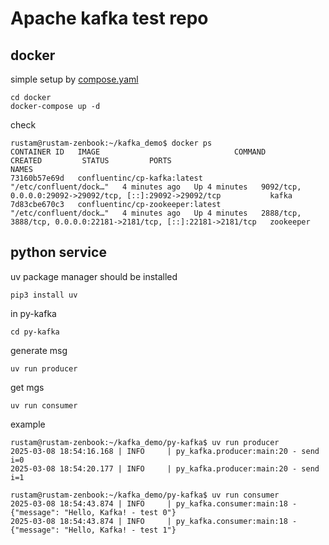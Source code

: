 # Apache kafka test repo
## docker
simple setup by [compose.yaml](docker/compose.yaml)
```
cd docker
docker-compose up -d
```
check 
```
rustam@rustam-zenbook:~/kafka_demo$ docker ps 
CONTAINER ID   IMAGE                              COMMAND                  CREATED         STATUS         PORTS                                                               NAMES
73160b57e69d   confluentinc/cp-kafka:latest       "/etc/confluent/dock…"   4 minutes ago   Up 4 minutes   9092/tcp, 0.0.0.0:29092->29092/tcp, [::]:29092->29092/tcp           kafka
7d83cbe670c3   confluentinc/cp-zookeeper:latest   "/etc/confluent/dock…"   4 minutes ago   Up 4 minutes   2888/tcp, 3888/tcp, 0.0.0.0:22181->2181/tcp, [::]:22181->2181/tcp   zookeeper

```
## python service
uv package manager should be installed
```
pip3 install uv
```
in py-kafka
```
cd py-kafka
```
generate msg 
```
uv run producer
```
get mgs
```
uv run consumer
```
example 
```
rustam@rustam-zenbook:~/kafka_demo/py-kafka$ uv run producer
2025-03-08 18:54:16.168 | INFO     | py_kafka.producer:main:20 - send i=0
2025-03-08 18:54:20.177 | INFO     | py_kafka.producer:main:20 - send i=1
```
```
rustam@rustam-zenbook:~/kafka_demo/py-kafka$ uv run consumer
2025-03-08 18:54:43.874 | INFO     | py_kafka.consumer:main:18 - {"message": "Hello, Kafka! - test 0"}
2025-03-08 18:54:43.874 | INFO     | py_kafka.consumer:main:18 - {"message": "Hello, Kafka! - test 1"}
```
